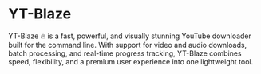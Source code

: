 # YT-Blaze
YT-Blaze 🔥 is a fast, powerful, and visually stunning YouTube downloader built for the command line. With support for video and audio downloads, batch processing, and real-time progress tracking, YT-Blaze combines speed, flexibility, and a premium user experience into one lightweight tool.
